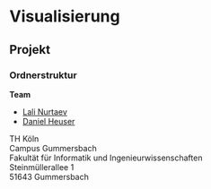 # Visualisierung
## Projekt
### Ordnerstruktur

**Team**
- [Lali Nurtaev](https://github.com/lnurtaev)
- [Daniel Heuser](https://github.com/Darkkap)

TH Köln<br />
Campus Gummersbach<br />
Fakultät für Informatik und Ingenieurwissenschaften<br />
Steinmüllerallee 1<br />
51643 Gummersbach